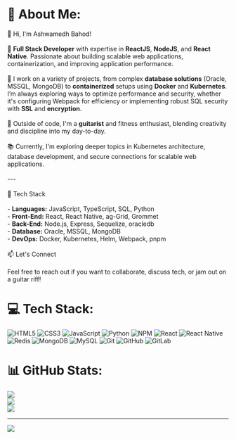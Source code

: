 # 💫 About Me:
👋 Hi, I'm Ashwamedh Bahod!<br><br>🚀 **Full Stack Developer** with expertise in **ReactJS**, **NodeJS**, and **React Native**. Passionate about building scalable web applications, containerization, and improving application performance.  <br><br>💼 I work on a variety of projects, from complex **database solutions** (Oracle, MSSQL, MongoDB) to **containerized** setups using **Docker** and **Kubernetes**. I’m always exploring ways to optimize performance and security, whether it's configuring Webpack for efficiency or implementing robust SQL security with **SSL** and **encryption**.<br><br>🎸 Outside of code, I'm a **guitarist** and fitness enthusiast, blending creativity and discipline into my day-to-day.<br><br>📚 Currently, I'm exploring deeper topics in Kubernetes architecture, database development, and secure connections for scalable web applications.<br><br>---<br><br> 🔧 Tech Stack<br><br>- **Languages:** JavaScript, TypeScript, SQL, Python<br>- **Front-End:** React, React Native, ag-Grid, Grommet<br>- **Back-End:** Node.js, Express, Sequelize, oracledb<br>- **Database:** Oracle, MSSQL, MongoDB<br>- **DevOps:** Docker, Kubernetes, Helm, Webpack, pnpm<br><br> 📫 Let's Connect<br><br>Feel free to reach out if you want to collaborate, discuss tech, or jam out on a guitar riff!


# 💻 Tech Stack:
![HTML5](https://img.shields.io/badge/html5-%23E34F26.svg?style=for-the-badge&logo=html5&logoColor=white) ![CSS3](https://img.shields.io/badge/css3-%231572B6.svg?style=for-the-badge&logo=css3&logoColor=white) ![JavaScript](https://img.shields.io/badge/javascript-%23323330.svg?style=for-the-badge&logo=javascript&logoColor=%23F7DF1E) ![Python](https://img.shields.io/badge/python-3670A0?style=for-the-badge&logo=python&logoColor=ffdd54) ![NPM](https://img.shields.io/badge/NPM-%23CB3837.svg?style=for-the-badge&logo=npm&logoColor=white) ![React](https://img.shields.io/badge/react-%2320232a.svg?style=for-the-badge&logo=react&logoColor=%2361DAFB) ![React Native](https://img.shields.io/badge/react_native-%2320232a.svg?style=for-the-badge&logo=react&logoColor=%2361DAFB) ![Redis](https://img.shields.io/badge/redis-%23DD0031.svg?style=for-the-badge&logo=redis&logoColor=white) ![MongoDB](https://img.shields.io/badge/MongoDB-%234ea94b.svg?style=for-the-badge&logo=mongodb&logoColor=white) ![MySQL](https://img.shields.io/badge/mysql-4479A1.svg?style=for-the-badge&logo=mysql&logoColor=white) ![Git](https://img.shields.io/badge/git-%23F05033.svg?style=for-the-badge&logo=git&logoColor=white) ![GitHub](https://img.shields.io/badge/github-%23121011.svg?style=for-the-badge&logo=github&logoColor=white) ![GitLab](https://img.shields.io/badge/gitlab-%23181717.svg?style=for-the-badge&logo=gitlab&logoColor=white)
# 📊 GitHub Stats:
![](https://github-readme-stats.vercel.app/api?username=AshwamedhPB&theme=dark&hide_border=false&include_all_commits=false&count_private=true)<br/>
![](https://github-readme-streak-stats.herokuapp.com/?user=AshwamedhPB&theme=dark&hide_border=false)<br/>
![](https://github-readme-stats.vercel.app/api/top-langs/?username=AshwamedhPB&theme=dark&hide_border=false&include_all_commits=false&count_private=true&layout=compact)

---
[![](https://visitcount.itsvg.in/api?id=AshwamedhPB&icon=0&color=0)](https://visitcount.itsvg.in)

<!-- Proudly created with GPRM ( https://gprm.itsvg.in ) -->
